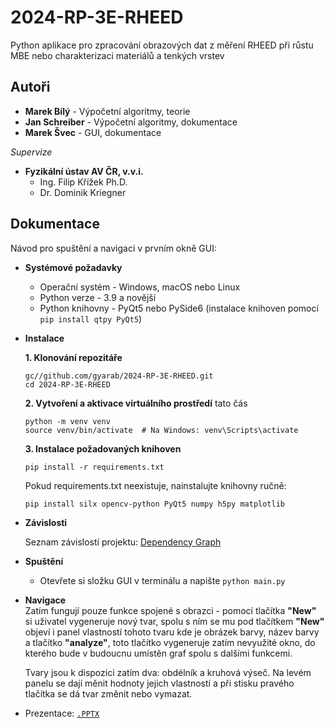 # 2024-RP-3E-RHEED
Python aplikace pro zpracování obrazových dat z měření RHEED při růstu MBE nebo charakterizaci materiálů a tenkých vrstev

## Autoři
- **Marek Bílý** - Výpočetní algoritmy, teorie
- **Jan Schreiber** - Výpočetní algoritmy, dokumentace
- **Marek Švec** - GUI, dokumentace

_Supervize_
- **Fyzikální ústav AV ČR, v.v.i.**
    -   Ing. Filip Křížek Ph.D. 
    -   Dr. Dominik Kriegner
 
## Dokumentace

Návod pro spuštění a navigaci v prvním okně GUI:

- **Systémové požadavky**  
  - Operační systém - Windows, macOS nebo Linux  
  - Python verze - 3.9 a novější  
  - Python knihovny - PyQt5 nebo PySide6 (instalace knihoven pomocí `pip install qtpy PyQt5`)

- **Instalace**  

    **1. Klonování repozitáře**
    ```
    gc//github.com/gyarab/2024-RP-3E-RHEED.git
    cd 2024-RP-3E-RHEED
    ```
    
    **2. Vytvoření a aktivace virtuálního prostředí**
    tato čás
    ```
    python -m venv venv
    source venv/bin/activate  # Na Windows: venv\Scripts\activate
    ```

    **3. Instalace požadovaných knihoven**
    ```
    pip install -r requirements.txt
    ```
    Pokud requirements.txt neexistuje, nainstalujte knihovny ručně:

    ```
    pip install silx opencv-python PyQt5 numpy h5py matplotlib
    ```

- **Závislosti**  

    Seznam závislostí projektu: [Dependency Graph](https://github.com/gyarab/2024-RP-3E-RHEED/network/dependencies)
  

- **Spuštění**  
  - Otevřete si složku GUI v terminálu a napište `python main.py`

- **Navigace**  
  Zatím fungují pouze funkce spojené s obrazci - pomocí tlačítka **"New"** si uživatel vygeneruje nový tvar, spolu s ním se mu pod tlačítkem **"New"** objeví i panel vlastností tohoto tvaru kde je obrázek barvy, název barvy a tlačítko **"analyze"**, toto tlačítko vygeneruje zatím nevyužité okno, do kterého bude v budoucnu umístěn graf spolu s dalšími funkcemi.

  Tvary jsou k dispozici zatím dva: obdélník a kruhová výseč. Na levém panelu se dají měnit hodnoty jejich vlastností a při stisku pravého tlačítka se dá tvar změnit nebo vymazat.


- Prezentace: [`.PPTX`](docs/presentation_5-12)
